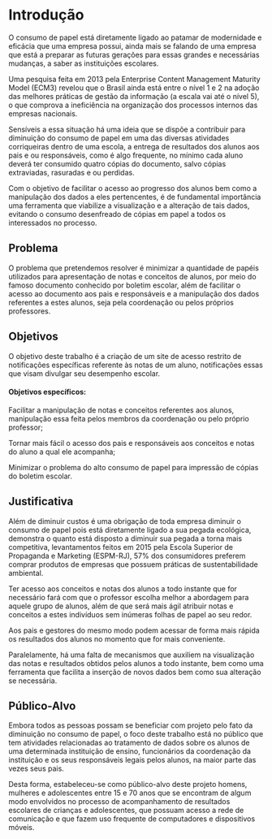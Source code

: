 # Introdução

O consumo de papel está diretamente ligado ao patamar de modernidade e eficácia que uma empresa possui, ainda mais se falando de uma empresa que está a preparar as futuras gerações para essas grandes e necessárias mudanças, a saber as instituições escolares.

Uma pesquisa feita em 2013 pela Enterprise Content Management Maturity Model (ECM3) revelou que o Brasil ainda está entre o nível 1 e 2 na adoção das melhores práticas de gestão da informação (a escala vai até o nível 5), o que comprova a ineficiência na organização dos processos internos das empresas nacionais. 

Sensíveis a essa situação há uma ideia que se dispõe a contribuir para diminuição do consumo de papel em uma das diversas atividades corriqueiras dentro de uma escola, a entrega de resultados dos alunos aos pais e ou responsáveis, como é algo frequente, no mínimo cada aluno deverá ter consumido quatro cópias do documento, salvo cópias extraviadas, rasuradas e ou perdidas. 

Com o objetivo de facilitar o acesso ao progresso dos alunos bem como a manipulação dos dados a eles pertencentes, é de fundamental importância uma ferramenta que viabilize a visualização e a alteração de tais dados, evitando o consumo desenfreado de cópias em papel a todos os interessados no processo.


## Problema

O problema que pretendemos resolver é minimizar a quantidade de papéis utilizados para apresentação de notas e conceitos de alunos, por meio do famoso documento conhecido por boletim escolar, além de facilitar o acesso ao documento aos pais e responsáveis e a manipulação dos dados referentes a estes alunos, seja pela coordenação ou pelos próprios professores.



## Objetivos

O objetivo deste trabalho é a criação de um site de acesso restrito de notificações específicas referente às notas de um aluno, notificações essas que visam divulgar seu desempenho escolar.

#### Objetivos específicos:

Facilitar a manipulação de notas e conceitos referentes aos alunos, manipulação essa feita pelos membros da coordenação ou pelo próprio professor; 

Tornar mais fácil o acesso dos pais e responsáveis aos conceitos e notas do aluno a qual ele acompanha;

Minimizar o problema do alto consumo de papel para impressão de cópias do boletim escolar.
 

## Justificativa

Além de diminuir custos é uma obrigação de toda empresa diminuir o consumo de papel pois está diretamente ligado a sua pegada ecológica,  demonstra o quanto está disposto a diminuir sua pegada a torna mais competitiva, levantamentos feitos em 2015 pela Escola Superior de Propaganda e Marketing (ESPM-RJ), 57% dos consumidores preferem comprar produtos de empresas que possuem práticas de sustentabilidade ambiental.

Ter acesso aos conceitos e notas dos alunos a todo instante que for necessário fará com que o professor escolha melhor a abordagem para aquele grupo de alunos, além de que será mais ágil atribuir notas e conceitos a estes indivíduos sem inúmeras folhas de papel ao seu redor.

Aos pais e gestores do mesmo modo podem acessar de forma mais rápida os resultados dos alunos no momento que for mais conveniente. 

Paralelamente, há uma falta de mecanismos que auxiliem na visualização das notas e resultados obtidos pelos alunos a todo instante, bem como uma ferramenta que facilita a inserção de novos dados bem como sua alteração se necessária.


## Público-Alvo

Embora todos as pessoas possam se beneficiar com projeto pelo fato da diminuição no consumo de papel, o foco deste trabalho está no público que tem atividades relacionadas ao tratamento de dados sobre os alunos de uma determinada instituição de ensino, funcionários da coordenação da instituição e os seus responsáveis legais pelos alunos, na maior parte das vezes seus pais. 

Desta forma, estabeleceu-se como público-alvo deste projeto homens, mulheres e adolescentes entre 15 e 70 anos que se encontram de algum modo envolvidos no processo de acompanhamento de resultados escolares de crianças e adolescentes, que possuam acesso a rede de comunicação e que fazem uso frequente de computadores e dispositivos móveis.
